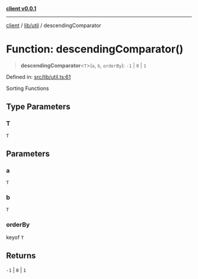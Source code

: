 [**client v0.0.1**](../../../README.md)

***

[client](../../../README.md) / [lib/util](../README.md) / descendingComparator

# Function: descendingComparator()

> **descendingComparator**\<`T`\>(`a`, `b`, `orderBy`): `-1` \| `0` \| `1`

Defined in: [src/lib/util.ts:61](https://github.com/petelc/WMS/blob/0ba5e61a5ede3de744df1a5839724fa19a2a534f/client/src/lib/util.ts#L61)

Sorting Functions

## Type Parameters

### T

`T`

## Parameters

### a

`T`

### b

`T`

### orderBy

keyof `T`

## Returns

`-1` \| `0` \| `1`
